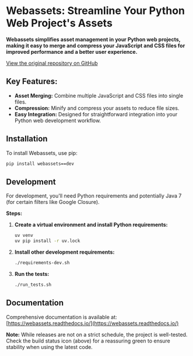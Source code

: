 # Webassets: Streamline Your Python Web Project's Assets

**Webassets simplifies asset management in your Python web projects, making it easy to merge and compress your JavaScript and CSS files for improved performance and a better user experience.**

[View the original repository on GitHub](https://github.com/miracle2k/webassets)

## Key Features:

*   **Asset Merging:** Combine multiple JavaScript and CSS files into single files.
*   **Compression:** Minify and compress your assets to reduce file sizes.
*   **Easy Integration:** Designed for straightforward integration into your Python web development workflow.

## Installation

To install Webassets, use pip:

```bash
pip install webassets==dev
```

## Development

For development, you'll need Python requirements and potentially Java 7 (for certain filters like Google Closure).

**Steps:**

1.  **Create a virtual environment and install Python requirements:**

    ```bash
    uv venv
    uv pip install -r uv.lock
    ```

2.  **Install other development requirements:**

    ```bash
    ./requirements-dev.sh
    ```

3.  **Run the tests:**

    ```bash
    ./run_tests.sh
    ```

## Documentation

Comprehensive documentation is available at: [https://webassets.readthedocs.io/](https://webassets.readthedocs.io/)

**Note:**  While releases are not on a strict schedule, the project is well-tested.  Check the build status icon (above) for a reassuring green to ensure stability when using the latest code.